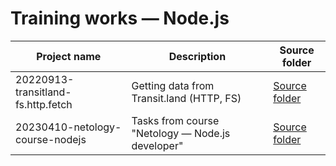 # Training works — Node.js

| Project name                       | Description                                      | Source folder
| ---------------------------------- | ------------------------------------------------ | -----------------------------------------------
| 20220913-transitland-fs.http.fetch | Getting data from Transit.land (HTTP, FS)        | [Source folder](./20220913-transitland-fs.http.fetch)
| 20230410-netology-course-nodejs    | Tasks from course "Netology — Node.js developer" | [Source folder](./20230410-netology-course-nodejs)
